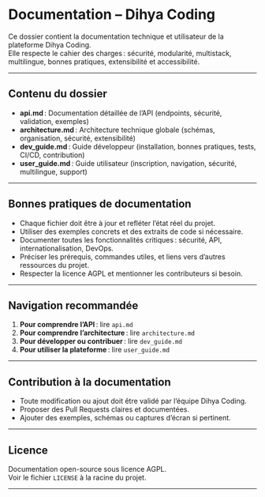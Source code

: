 # Documentation – Dihya Coding

Ce dossier contient la documentation technique et utilisateur de la plateforme Dihya Coding.  
Elle respecte le cahier des charges : sécurité, modularité, multistack, multilingue, bonnes pratiques, extensibilité et accessibilité.

---

## Contenu du dossier

- **api.md** : Documentation détaillée de l’API (endpoints, sécurité, validation, exemples)
- **architecture.md** : Architecture technique globale (schémas, organisation, sécurité, extensibilité)
- **dev_guide.md** : Guide développeur (installation, bonnes pratiques, tests, CI/CD, contribution)
- **user_guide.md** : Guide utilisateur (inscription, navigation, sécurité, multilingue, support)

---

## Bonnes pratiques de documentation

- Chaque fichier doit être à jour et refléter l’état réel du projet.
- Utiliser des exemples concrets et des extraits de code si nécessaire.
- Documenter toutes les fonctionnalités critiques : sécurité, API, internationalisation, DevOps.
- Préciser les prérequis, commandes utiles, et liens vers d’autres ressources du projet.
- Respecter la licence AGPL et mentionner les contributeurs si besoin.

---

## Navigation recommandée

1. **Pour comprendre l’API** : lire `api.md`
2. **Pour comprendre l’architecture** : lire `architecture.md`
3. **Pour développer ou contribuer** : lire `dev_guide.md`
4. **Pour utiliser la plateforme** : lire `user_guide.md`

---

## Contribution à la documentation

- Toute modification ou ajout doit être validé par l’équipe Dihya Coding.
- Proposer des Pull Requests claires et documentées.
- Ajouter des exemples, schémas ou captures d’écran si pertinent.

---

## Licence

Documentation open-source sous licence AGPL.  
Voir le fichier `LICENSE` à la racine du projet.

---